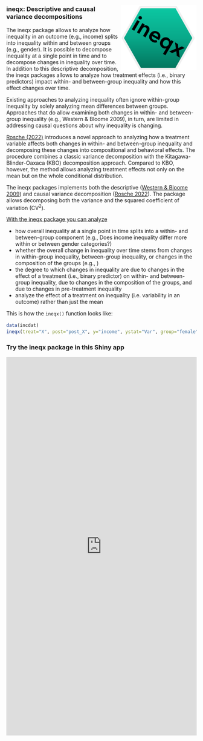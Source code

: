 
<!-- README.md is generated from README.Rmd. Please edit that file -->

# <img src="man/figures/ineqx-hexagon.png" width="200" align="right" />

### ineqx: Descriptive and causal variance decompositions

The ineqx package allows to analyze how inequality in an outcome (e.g.,
income) splits into inequality within and between groups (e.g., gender).
It is possible to decompose inequality at a single point in time and to
decompose changes in inequality over time. In addition to this
descriptive decomposition, the ineqx packages allows to analyze how
treatment effects (i.e., binary predictors) impact within- and
between-group inequality and how this effect changes over time.

Existing approaches to analyzing inequality often ignore within-group
inequality by solely analyzing mean differences between groups.
Approaches that do allow examining both changes in within- and
between-group inequality (e.g., Western & Bloome 2009), in turn, are
limited in addressing causal questions about why inequality is changing.

[Rosche (2022)](https://osf.io/preprints/socarxiv/f53kz/) introduces a
novel approach to analyzing how a treatment variable affects both
changes in within- and between-group inequality and decomposing these
changes into compositional and behavioral effects. The procedure
combines a classic variance decomposition with the
Kitagawa-Blinder-Oaxaca (KBO) decomposition approach. Compared to KBO,
however, the method allows analyzing treatment effects not only on the
mean but on the whole conditional distribution.

The ineqx packages implements both the descriptive ([Western & Bloome
2009](https://onlinelibrary.wiley.com/doi/abs/10.1111/j.1467-9531.2009.01222.x))
and causal variance decomposition ([Rosche
2022](https://osf.io/preprints/socarxiv/f53kz/)). The package allows
decomposing both the variance and the squared coefficient of variation
(CV<sup>2</sup>).

<u>With the ineqx package you can analyze</u>

-   how overall inequality at a single point in time splits into a
    within- and between-group component (e.g., Does income inequality
    differ more within or between gender categories?)
-   whether the overall change in inequality over time stems from
    changes in within-group inequality, between-group inequality, or
    changes in the composition of the groups (e.g., )
-   the degree to which changes in inequality are due to changes in the
    effect of a treatment (i.e., binary predictor) on within- and
    between-group inequality, due to changes in the composition of the
    groups, and due to changes in pre-treatment inequality
-   analyze the effect of a treatment on inequality (i.e. variability in
    an outcome) rather than just the mean

This is how the `ineqx()` function looks like:

``` r
data(incdat)
ineqx(treat="X", post="post_X", y="income", ystat="Var", group="female", time="year", ref=1990, dat)
```

### Try the ineqx package in this Shiny app

<style>
iframe {
  width: 100%;
  height: 1000px;
  border: none;
}
</style>
<iframe src="https://benrosche.shinyapps.io/ineqx-app/" />

### Developers

I welcome contributions to the package! Feel free to submit changes for
review or contact me if you have any questions.

### Issues or Feature Requests

If you would like to log an issue or submit a feature request, please
create a new issue or comment on an existing issue on [GitHub
Issues](https://github.com/benrosche/ineqx/issues) on this repo.

### Changelog

See [NEWS.md](https://github.com/benrosche/ineqx/news/index.html) for
the package changelog.

More information can be found
[here](http://benrosche.com/projects/ineqx/)
